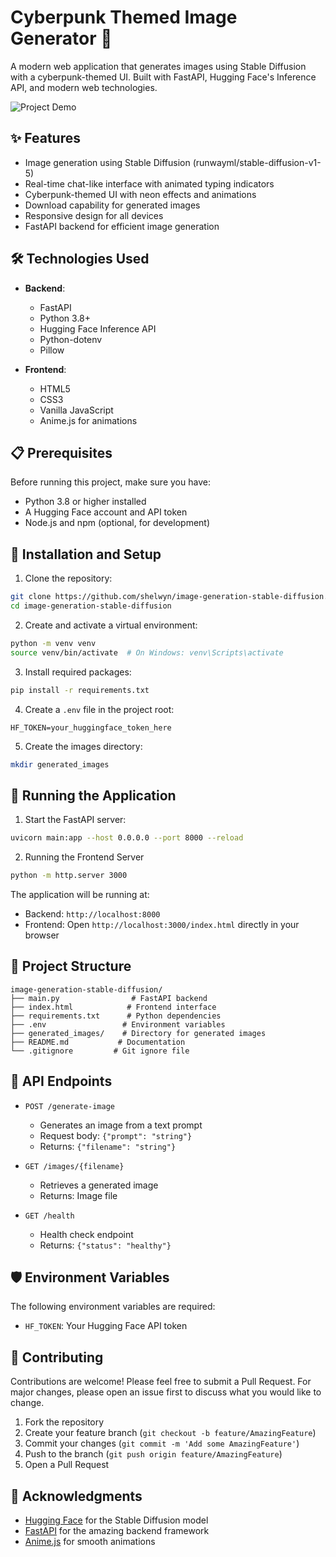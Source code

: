 # Cyberpunk Themed Image Generator 🎨

A modern web application that generates images using Stable Diffusion with a cyberpunk-themed UI. Built with FastAPI, Hugging Face's Inference API, and modern web technologies.

![Project Demo](demo.gif)

## ✨ Features

- Image generation using Stable Diffusion (runwayml/stable-diffusion-v1-5)
- Real-time chat-like interface with animated typing indicators
- Cyberpunk-themed UI with neon effects and animations
- Download capability for generated images
- Responsive design for all devices
- FastAPI backend for efficient image generation

## 🛠️ Technologies Used

- **Backend**:
  - FastAPI
  - Python 3.8+
  - Hugging Face Inference API
  - Python-dotenv
  - Pillow

- **Frontend**:
  - HTML5
  - CSS3
  - Vanilla JavaScript
  - Anime.js for animations

## 📋 Prerequisites

Before running this project, make sure you have:

- Python 3.8 or higher installed
- A Hugging Face account and API token
- Node.js and npm (optional, for development)

## 🔧 Installation and Setup

1. Clone the repository:
```bash
git clone https://github.com/shelwyn/image-generation-stable-diffusion.git
cd image-generation-stable-diffusion
```

2. Create and activate a virtual environment:
```bash
python -m venv venv
source venv/bin/activate  # On Windows: venv\Scripts\activate
```

3. Install required packages:
```bash
pip install -r requirements.txt
```

4. Create a `.env` file in the project root:
```plaintext
HF_TOKEN=your_huggingface_token_here
```

5. Create the images directory:
```bash
mkdir generated_images
```

## 🚀 Running the Application

1. Start the FastAPI server:
```bash
uvicorn main:app --host 0.0.0.0 --port 8000 --reload
```

2. Running the Frontend Server
```bash
python -m http.server 3000
```

The application will be running at:
- Backend: `http://localhost:8000`
- Frontend: Open `http://localhost:3000/index.html` directly in your browser

## 📁 Project Structure

```
image-generation-stable-diffusion/
├── main.py                # FastAPI backend
├── index.html            # Frontend interface
├── requirements.txt      # Python dependencies
├── .env                 # Environment variables
├── generated_images/    # Directory for generated images
├── README.md           # Documentation
└── .gitignore         # Git ignore file
```

## 🔑 API Endpoints

- `POST /generate-image`
  - Generates an image from a text prompt
  - Request body: `{"prompt": "string"}`
  - Returns: `{"filename": "string"}`

- `GET /images/{filename}`
  - Retrieves a generated image
  - Returns: Image file

- `GET /health`
  - Health check endpoint
  - Returns: `{"status": "healthy"}`

## 🛡️ Environment Variables

The following environment variables are required:

- `HF_TOKEN`: Your Hugging Face API token

## 🤝 Contributing

Contributions are welcome! Please feel free to submit a Pull Request. For major changes, please open an issue first to discuss what you would like to change.

1. Fork the repository
2. Create your feature branch (`git checkout -b feature/AmazingFeature`)
3. Commit your changes (`git commit -m 'Add some AmazingFeature'`)
4. Push to the branch (`git push origin feature/AmazingFeature`)
5. Open a Pull Request


## 🙏 Acknowledgments

- [Hugging Face](https://huggingface.co/) for the Stable Diffusion model
- [FastAPI](https://fastapi.tiangolo.com/) for the amazing backend framework
- [Anime.js](https://animejs.com/) for smooth animations
